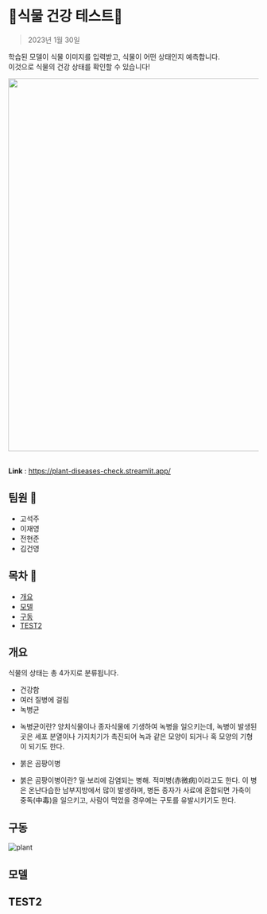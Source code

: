 # 🍃식물 건강 테스트🍃
> 2023년 1월 30일

학습된 모델이 식물 이미지를 입력받고, 식물이 어떤 상태인지 예측합니다.  
이것으로 식물의 건강 상태를 확인할 수 있습니다!

<div align='center'>
  <img src="https://user-images.githubusercontent.com/106129152/215032337-e3d9c5d6-2b2c-47ff-9076-96b388df22b6.png" width="750">
</div>
<br/>

**Link** : https://plant-diseases-check.streamlit.app/
## 팀원 💁
- 고석주
- 이재영
- 전현준
- 김건영







## 목차 :bookmark_tabs:

- [개요](#개요)
- [모델](#모델)
- [구동](#구동)
- [TEST2](#TEST2)




## 개요


식물의 상태는 총 4가지로 분류됩니다.
- 건강함
- 여러 질병에 걸림
- 녹병균
* 녹병균이란? 양치식물이나 종자식물에 기생하여 녹병을 일으키는데, 
  녹병이 발생된 곳은 세포 분열이나 가지치기가 촉진되어 녹과 같은 모양이 되거나 혹 모양의 기형이 되기도 한다.
- 붉은 곰팡이병
* 붉은 곰팡이병이란? 밀·보리에 감염되는 병해. 적미병(赤微病)이라고도 한다. 
이 병은 온난다습한 남부지방에서 많이 발생하며, 병든 종자가 사료에 혼합되면 가축이 중독(中毒)을 일으키고, 
사람이 먹었을 경우에는 구토를 유발시키기도 한다.



## 구동


![plant](https://user-images.githubusercontent.com/116260619/215047900-0cb0e739-7d99-4242-b897-1eac00f3d3cf.gif)



## 모델









## TEST2

